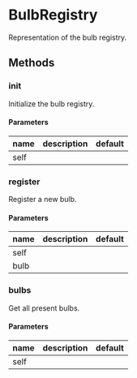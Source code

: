 # BulbRegistry


Representation of the bulb registry. 

## Methods


### __init__


Initialize the bulb registry. 

#### Parameters
name | description | default
--- | --- | ---
self |  | 





### register


Register a new bulb. 

#### Parameters
name | description | default
--- | --- | ---
self |  | 
bulb |  | 





### bulbs


Get all present bulbs. 

#### Parameters
name | description | default
--- | --- | ---
self |  | 




